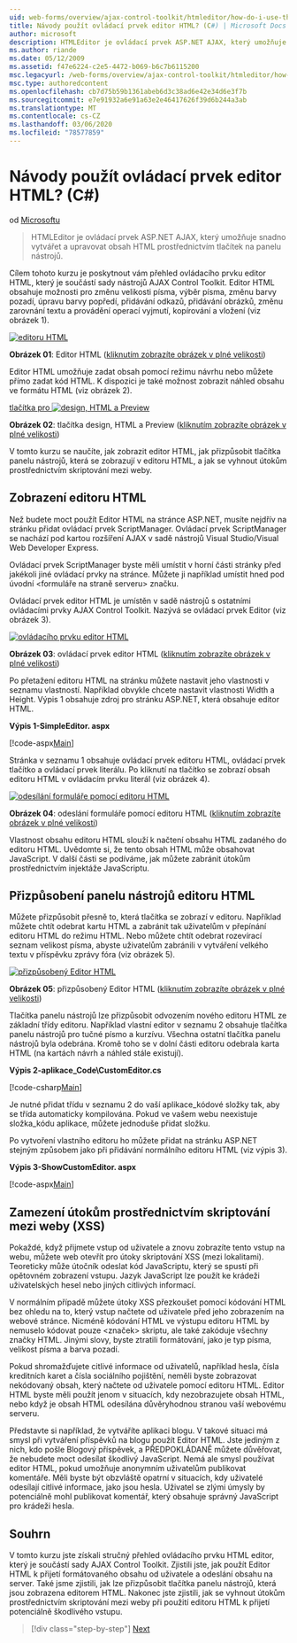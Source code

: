 ```yaml
---
uid: web-forms/overview/ajax-control-toolkit/htmleditor/how-do-i-use-the-html-editor-control-cs
title: Návody použít ovládací prvek editor HTML? (C#) | Microsoft Docs
author: microsoft
description: HTMLEditor je ovládací prvek ASP.NET AJAX, který umožňuje snadno vytvářet a upravovat obsah HTML prostřednictvím tlačítek na panelu nástrojů.
ms.author: riande
ms.date: 05/12/2009
ms.assetid: f47e6224-c2e5-4472-b069-b6c7b6115200
msc.legacyurl: /web-forms/overview/ajax-control-toolkit/htmleditor/how-do-i-use-the-html-editor-control-cs
msc.type: authoredcontent
ms.openlocfilehash: cb7d75b59b1361abeb6d3c38ad6e42e34d6e3f7b
ms.sourcegitcommit: e7e91932a6e91a63e2e46417626f39d6b244a3ab
ms.translationtype: MT
ms.contentlocale: cs-CZ
ms.lasthandoff: 03/06/2020
ms.locfileid: "78577859"
---
```

# <a name="how-do-i-use-the-html-editor-control-c"></a>Návody použít ovládací prvek editor HTML? (C#)

od [Microsoftu](https://github.com/microsoft)

> HTMLEditor je ovládací prvek ASP.NET AJAX, který umožňuje snadno vytvářet a upravovat obsah HTML prostřednictvím tlačítek na panelu nástrojů.

Cílem tohoto kurzu je poskytnout vám přehled ovládacího prvku editor HTML, který je součástí sady nástrojů AJAX Control Toolkit. Editor HTML obsahuje možnosti pro změnu velikosti písma, výběr písma, změnu barvy pozadí, úpravu barvy popředí, přidávání odkazů, přidávání obrázků, změnu zarovnání textu a provádění operací vyjmutí, kopírování a vložení (viz obrázek 1).

[![editoru HTML](how-do-i-use-the-html-editor-control-cs/_static/image1.jpg)](how-do-i-use-the-html-editor-control-cs/_static/image1.png)

**Obrázek 01**: Editor HTML ([kliknutím zobrazíte obrázek v plné velikosti](how-do-i-use-the-html-editor-control-cs/_static/image2.png))

Editor HTML umožňuje zadat obsah pomocí režimu návrhu nebo můžete přímo zadat kód HTML. K dispozici je také možnost zobrazit náhled obsahu ve formátu HTML (viz obrázek 2).

[tlačítka pro ![design, HTML a Preview](how-do-i-use-the-html-editor-control-cs/_static/image2.jpg)](how-do-i-use-the-html-editor-control-cs/_static/image3.png)

**Obrázek 02**: tlačítka design, HTML a Preview ([kliknutím zobrazíte obrázek v plné velikosti](how-do-i-use-the-html-editor-control-cs/_static/image4.png))

V tomto kurzu se naučíte, jak zobrazit editor HTML, jak přizpůsobit tlačítka panelu nástrojů, která se zobrazují v editoru HTML, a jak se vyhnout útokům prostřednictvím skriptování mezi weby.

## <a name="displaying-the-html-editor"></a>Zobrazení editoru HTML

Než budete moct použít Editor HTML na stránce ASP.NET, musíte nejdřív na stránku přidat ovládací prvek ScriptManager. Ovládací prvek ScriptManager se nachází pod kartou rozšíření AJAX v sadě nástrojů Visual Studio/Visual Web Developer Express.

Ovládací prvek ScriptManager byste měli umístit v horní části stránky před jakékoli jiné ovládací prvky na stránce. Můžete ji například umístit hned pod úvodní &lt;formuláře na straně serveru&gt; značku.

Ovládací prvek editor HTML je umístěn v sadě nástrojů s ostatními ovládacími prvky AJAX Control Toolkit. Nazývá se ovládací prvek Editor (viz obrázek 3).

[![ovládacího prvku editor HTML](how-do-i-use-the-html-editor-control-cs/_static/image3.jpg)](how-do-i-use-the-html-editor-control-cs/_static/image5.png)

**Obrázek 03**: ovládací prvek editor HTML ([kliknutím zobrazíte obrázek v plné velikosti](how-do-i-use-the-html-editor-control-cs/_static/image6.png))

Po přetažení editoru HTML na stránku můžete nastavit jeho vlastnosti v seznamu vlastností. Například obvykle chcete nastavit vlastnosti Width a Height. Výpis 1 obsahuje zdroj pro stránku ASP.NET, která obsahuje editor HTML.

**Výpis 1-SimpleEditor. aspx**

[!code-aspx[Main](how-do-i-use-the-html-editor-control-cs/samples/sample1.aspx)]

Stránka v seznamu 1 obsahuje ovládací prvek editoru HTML, ovládací prvek tlačítko a ovládací prvek literálu. Po kliknutí na tlačítko se zobrazí obsah editoru HTML v ovládacím prvku literál (viz obrázek 4).

[![odesílání formuláře pomocí editoru HTML](how-do-i-use-the-html-editor-control-cs/_static/image4.jpg)](how-do-i-use-the-html-editor-control-cs/_static/image7.png)

**Obrázek 04**: odeslání formuláře pomocí editoru HTML ([kliknutím zobrazíte obrázek v plné velikosti](how-do-i-use-the-html-editor-control-cs/_static/image8.png))

Vlastnost obsahu editoru HTML slouží k načtení obsahu HTML zadaného do editoru HTML. Uvědomte si, že tento obsah HTML může obsahovat JavaScript. V další části se podíváme, jak můžete zabránit útokům prostřednictvím injektáže JavaScriptu.

## <a name="customizing-the-html-editor-toolbar"></a>Přizpůsobení panelu nástrojů editoru HTML

Můžete přizpůsobit přesně to, která tlačítka se zobrazí v editoru. Například můžete chtít odebrat kartu HTML a zabránit tak uživatelům v přepínání editoru HTML do režimu HTML. Nebo můžete chtít odebrat rozevírací seznam velikost písma, abyste uživatelům zabránili v vytváření velkého textu v příspěvku zprávy fóra (viz obrázek 5).

[![přizpůsobený Editor HTML](how-do-i-use-the-html-editor-control-cs/_static/image5.jpg)](how-do-i-use-the-html-editor-control-cs/_static/image9.png)

**Obrázek 05**: přizpůsobený Editor HTML ([kliknutím zobrazíte obrázek v plné velikosti](how-do-i-use-the-html-editor-control-cs/_static/image10.png))

Tlačítka panelu nástrojů lze přizpůsobit odvozením nového editoru HTML ze základní třídy editoru. Například vlastní editor v seznamu 2 obsahuje tlačítka panelu nástrojů pro tučné písmo a kurzívu. Všechna ostatní tlačítka panelu nástrojů byla odebrána. Kromě toho se v dolní části editoru odebrala karta HTML (na kartách návrh a náhled stále existují).

**Výpis 2-aplikace\_Code\CustomEditor.cs**

[!code-csharp[Main](how-do-i-use-the-html-editor-control-cs/samples/sample2.cs)]

Je nutné přidat třídu v seznamu 2 do vaší aplikace\_kódové složky tak, aby se třída automaticky kompilována. Pokud ve vašem webu neexistuje složka\_kódu aplikace, můžete jednoduše přidat složku.

Po vytvoření vlastního editoru ho můžete přidat na stránku ASP.NET stejným způsobem jako při přidávání normálního editoru HTML (viz výpis 3).

**Výpis 3-ShowCustomEditor. aspx**

[!code-aspx[Main](how-do-i-use-the-html-editor-control-cs/samples/sample3.aspx)]

## <a name="avoiding-cross-site-scripting-xss-attacks"></a>Zamezení útokům prostřednictvím skriptování mezi weby (XSS)

Pokaždé, když přijmete vstup od uživatele a znovu zobrazíte tento vstup na webu, můžete web otevřít pro útoky skriptování XSS (mezi lokalitami). Teoreticky může útočník odeslat kód JavaScriptu, který se spustí při opětovném zobrazení vstupu. Jazyk JavaScript lze použít ke krádeži uživatelských hesel nebo jiných citlivých informací.

V normálním případě můžete útoky XSS přezkoušet pomocí kódování HTML bez ohledu na to, který vstup načtete od uživatele před jeho zobrazením na webové stránce. Nicméně kódování HTML ve výstupu editoru HTML by nemuselo kódovat pouze &lt;značek&gt; skriptu, ale také zakóduje všechny značky HTML. Jinými slovy, byste ztratili formátování, jako je typ písma, velikost písma a barva pozadí.

Pokud shromažďujete citlivé informace od uživatelů, například hesla, čísla kreditních karet a čísla sociálního pojištění, neměli byste zobrazovat nekódovaný obsah, který načtete od uživatele pomocí editoru HTML. Editor HTML byste měli použít jenom v situacích, kdy nezobrazujete obsah HTML, nebo když je obsah HTML odesílána důvěryhodnou stranou vaší webovému serveru.

Představte si například, že vytváříte aplikaci blogu. V takové situaci má smysl při vytváření příspěvků na blogu použít Editor HTML. Jste jediným z nich, kdo pošle Blogový příspěvek, a PŘEDPOKLÁDANĚ můžete důvěřovat, že nebudete moct odesílat škodlivý JavaScript. Nemá ale smysl používat editor HTML, pokud umožňuje anonymním uživatelům publikovat komentáře. Měli byste být obzvláště opatrní v situacích, kdy uživatelé odesílají citlivé informace, jako jsou hesla. Uživatel se zlými úmysly by potenciálně mohl publikovat komentář, který obsahuje správný JavaScript pro krádeži hesla.

## <a name="summary"></a>Souhrn

V tomto kurzu jste získali stručný přehled ovládacího prvku HTML editor, který je součástí sady AJAX Control Toolkit. Zjistili jste, jak použít Editor HTML k přijetí formátovaného obsahu od uživatele a odeslání obsahu na server. Také jsme zjistili, jak lze přizpůsobit tlačítka panelu nástrojů, která jsou zobrazena editorem HTML. Nakonec jste zjistili, jak se vyhnout útokům prostřednictvím skriptování mezi weby při použití editoru HTML k přijetí potenciálně škodlivého vstupu.

> [!div class="step-by-step"]
> [Next](how-do-i-use-the-html-editor-control-vb.md)
